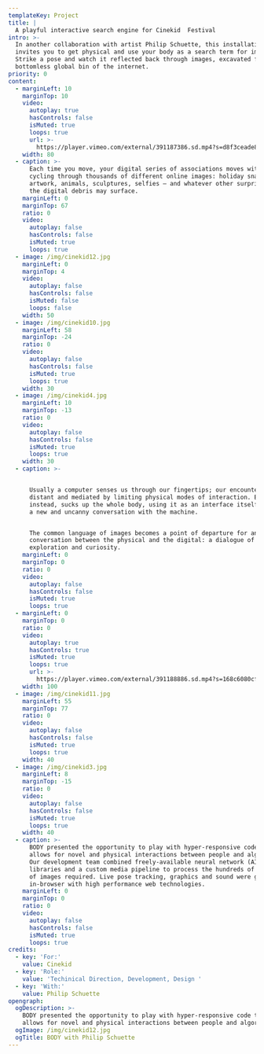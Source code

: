 ```yaml
---
templateKey: Project
title: |
  A playful interactive search engine for Cinekid  Festival
intro: >-
  In another collaboration with artist Philip Schuette, this installation
  invites you to get physical and use your body as a search term for images.
  Strike a pose and watch it reflected back through images, excavated from the
  bottomless global bin of the internet.
priority: 0
content:
  - marginLeft: 10
    marginTop: 10
    video:
      autoplay: true
      hasControls: false
      isMuted: true
      loops: true
      url: >-
        https://player.vimeo.com/external/391187386.sd.mp4?s=d8f3ceade8690ea994de9694d4301e0f1c6affeb&profile_id=164
    width: 80
  - caption: >-
      Each time you move, your digital series of associations moves with you,
      cycling through thousands of different online images: holiday snaps,
      artwork, animals, sculptures, selfies – and whatever other surprises among
      the digital debris may surface.
    marginLeft: 0
    marginTop: 67
    ratio: 0
    video:
      autoplay: false
      hasControls: false
      isMuted: true
      loops: true
  - image: /img/cinekid12.jpg
    marginLeft: 0
    marginTop: 4
    video:
      autoplay: false
      hasControls: false
      isMuted: false
      loops: false
    width: 50
  - image: /img/cinekid10.jpg
    marginLeft: 58
    marginTop: -24
    ratio: 0
    video:
      autoplay: false
      hasControls: false
      isMuted: true
      loops: true
    width: 30
  - image: /img/cinekid4.jpg
    marginLeft: 10
    marginTop: -13
    ratio: 0
    video:
      autoplay: false
      hasControls: false
      isMuted: true
      loops: true
    width: 30
  - caption: >-


      Usually a computer senses us through our fingertips; our encounters are
      distant and mediated by limiting physical modes of interaction. BODY,
      instead, sucks up the whole body, using it as an interface itself to start
      a new and uncanny conversation with the machine. 


      The common language of images becomes a point of departure for an embodied
      conversation between the physical and the digital: a dialogue of mutual
      exploration and curiosity.
    marginLeft: 0
    marginTop: 0
    ratio: 0
    video:
      autoplay: false
      hasControls: false
      isMuted: true
      loops: true
  - marginLeft: 0
    marginTop: 0
    ratio: 0
    video:
      autoplay: true
      hasControls: true
      isMuted: true
      loops: true
      url: >-
        https://player.vimeo.com/external/391188886.sd.mp4?s=168c6080cf66d3d7713f0755196c45c367ebe90e&profile_id=164
    width: 100
  - image: /img/cinekid11.jpg
    marginLeft: 55
    marginTop: 77
    ratio: 0
    video:
      autoplay: false
      hasControls: false
      isMuted: true
      loops: true
    width: 40
  - image: /img/cinekid3.jpg
    marginLeft: 8
    marginTop: -15
    ratio: 0
    video:
      autoplay: false
      hasControls: false
      isMuted: true
      loops: true
    width: 40
  - caption: >-
      BODY presented the opportunity to play with hyper-responsive code that
      allows for novel and physical interactions between people and algorithms.
      Our development team combined freely-available neural network (AI)
      libraries and a custom media pipeline to process the hundreds of thousands
      of images required. Live pose tracking, graphics and sound were generated
      in-browser with high performance web technologies.
    marginLeft: 0
    marginTop: 0
    ratio: 0
    video:
      autoplay: false
      hasControls: false
      isMuted: true
      loops: true
credits:
  - key: 'For:'
    value: Cinekid
  - key: 'Role:'
    value: 'Techinical Direction, Development, Design '
  - key: 'With:'
    value: Philip Schuette
opengraph:
  ogDescription: >-
    BODY presented the opportunity to play with hyper-responsive code that
    allows for novel and physical interactions between people and algorithms.
  ogImage: /img/cinekid12.jpg
  ogTitle: BODY with Philip Schuette
---
```


